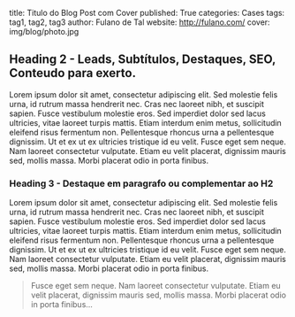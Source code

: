 title: Titulo do Blog Post com Cover
published: True
categories: Cases
tags: tag1, tag2, tag3
author: Fulano de Tal
website: http://fulano.com/
cover: img/blog/photo.jpg

## Heading 2 - Leads, Subtítulos, Destaques, SEO, Conteudo para exerto.
Lorem ipsum dolor sit amet, consectetur adipiscing elit. Sed molestie felis urna, id rutrum massa hendrerit nec. Cras nec laoreet nibh, et suscipit sapien. Fusce vestibulum molestie eros. Sed imperdiet dolor sed lacus ultricies, vitae laoreet turpis mattis. Etiam interdum enim metus, sollicitudin eleifend risus fermentum non. Pellentesque rhoncus urna a pellentesque dignissim. Ut et ex ut ex ultricies tristique id eu velit. Fusce eget sem neque. Nam laoreet consectetur vulputate. Etiam eu velit placerat, dignissim mauris sed, mollis massa. Morbi placerat odio in porta finibus.

### Heading 3 - Destaque em paragrafo ou complementar ao H2
Lorem ipsum dolor sit amet, consectetur adipiscing elit. Sed molestie felis urna, id rutrum massa hendrerit nec. Cras nec laoreet nibh, et suscipit sapien. Fusce vestibulum molestie eros. Sed imperdiet dolor sed lacus ultricies, vitae laoreet turpis mattis. Etiam interdum enim metus, sollicitudin eleifend risus fermentum non. Pellentesque rhoncus urna a pellentesque dignissim. Ut et ex ut ex ultricies tristique id eu velit. Fusce eget sem neque. Nam laoreet consectetur vulputate. Etiam eu velit placerat, dignissim mauris sed, mollis massa. Morbi placerat odio in porta finibus.

> Fusce eget sem neque. Nam laoreet consectetur vulputate. Etiam eu velit placerat, dignissim mauris sed, mollis massa. Morbi placerat odio in porta finibus...

